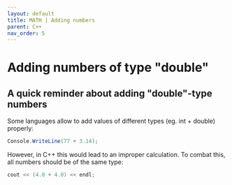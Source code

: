 ```yaml
---
layout: default
title: MATH | Adding numbers
parent: C++
nav_order: 5
---
```


# Adding numbers of type "double"

## A quick reminder about adding "double"-type numbers

Some languages allow to add values of different types (eg. int + double) properly:
```c#
Console.WriteLine(77 + 3.14);
```

However, in C++ this would lead to an improper calculation. To combat this, all numbers should be of the same type:
```cpp
cout << (4.0 + 4.0) << endl;
```
